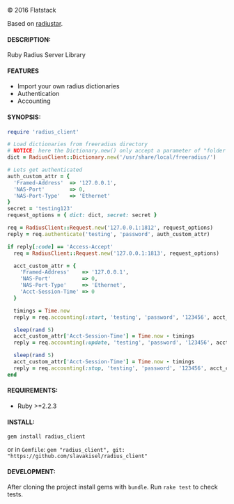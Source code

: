 © 2016 Flatstack

Based on [radiustar](https://github.com/pjdavis/radiustar).

#### DESCRIPTION:

Ruby Radius Server Library

#### FEATURES

* Import your own radius dictionaries
* Authentication
* Accounting

#### SYNOPSIS:

```ruby
require 'radius_client'

# Load dictionaries from freeradius directory
# NOTICE: here the Dictionary.new() only accept a parameter of "folder name" but not the dictionary file
dict = RadiusClient::Dictionary.new('/usr/share/local/freeradius/')

# Lets get authenticated
auth_custom_attr = {
  'Framed-Address'  => '127.0.0.1',
  'NAS-Port'        => 0,
  'NAS-Port-Type'   => 'Ethernet'
}
secret = 'testing123'
request_options = { dict: dict, secret: secret }

req = RadiusClient::Request.new('127.0.0.1:1812', request_options)
reply = req.authenticate('testing', 'password', auth_custom_attr)

if reply[:code] == 'Access-Accept'
  req = RadiusClient::Request.new('127.0.0.1:1813', request_options)

  acct_custom_attr = {
    'Framed-Address'    => '127.0.0.1',
    'NAS-Port'          => 0,
    'NAS-Port-Type'     => 'Ethernet',
    'Acct-Session-Time' => 0
  }

  timings = Time.now
  reply = req.accounting(:start, 'testing', 'password', '123456', acct_custom_attr)

  sleep(rand 5)
  acct_custom_attr['Acct-Session-Time'] = Time.now - timings
  reply = req.accounting(:update, 'testing', 'password', '123456', acct_custom_attr)

  sleep(rand 5)
  acct_custom_attr['Acct-Session-Time'] = Time.now - timings
  reply = req.accounting(:stop, 'testing', 'password', '123456', acct_custom_attr)
end
```

#### REQUIREMENTS:

* Ruby >=2.2.3

#### INSTALL:

`gem install radius_client`

or in `Gemfile`:
`gem "radius_client", git: "https://github.com/slavakisel/radius_client"`

#### DEVELOPMENT:

After cloning the project install gems with `bundle`. Run `rake test` to check tests.
